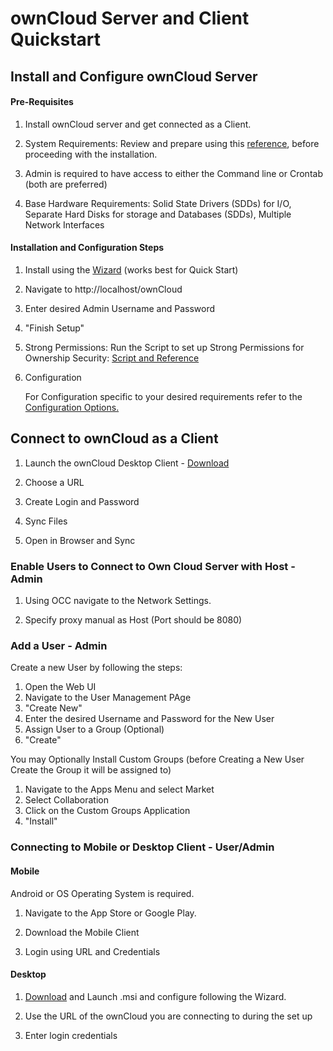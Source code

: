 # ownCloud Server and Client Quickstart



## Install and Configure ownCloud Server



#### Pre-Requisites

1. Install ownCloud server and get connected as a Client. 

2. System Requirements: Review and prepare using this [reference](https://doc.owncloud.org/server/10.0/admin_manual/installation/system_requirements.html), before proceeding with the installation.

[Click Here]: https://doc.owncloud.org/server/10.0/admin_manual/installation/system_requirements.html	"System Requirements"

3. Admin is required to have access to either the Command line or Crontab (both are preferred)

4. Base Hardware Requirements:  Solid State Drivers (SDDs) for I/O, Separate Hard Disks for storage and Databases (SDDs), Multiple Network Interfaces



#### Installation and Configuration Steps

1. Install using the [Wizard](https://owncloud.org/download/) (works best for Quick Start)

   [owncloud.org]: https://owncloud.org/download/	"ownCloud Server Download Options"

   

2. Navigate to http://localhost/ownCloud

3. Enter desired Admin Username and Password

4. "Finish Setup"  

5. Strong Permissions: Run the Script to set up Strong Permissions for Ownership Security: [Script and Reference](https://doc.owncloud.org/server/10.0/admin_manual/maintenance/update.html#set-updating-permissions-label) 

   [ownCloud.org]: https://doc.owncloud.org/server/10.0/admin_manual/maintenance/update.html#set-updating-permissions-label	"Script and Reference"

6. Configuration

   For Configuration specific to your desired requirements refer to the [Configuration Options.](https://doc.owncloud.org/server/10.0/admin_manual/installation/configuration_notes_and_tips.html)

   [ownCloud.org]: https://doc.owncloud.org/server/10.0/admin_manual/installation/configuration_notes_and_tips.html	"Post Installation Options"



## Connect to ownCloud as a Client

1. Launch the ownCloud Desktop Client - [Download](https://owncloud.org/download/#owncloud-desktop-client) 

   [owncloud.org]: https://owncloud.org/download/	"ownCloud Server Download Options"

2. Choose a URL

3. Create Login and Password

4. Sync Files

5. Open in Browser and Sync

   

### Enable Users to Connect to Own Cloud Server with Host - Admin 

1. Using OCC navigate to the Network Settings.

2. Specify proxy manual as Host (Port should be 8080)



### Add a User - Admin 

Create a new User by following the steps:

1. Open the Web UI
2. Navigate to the User Management PAge
3. "Create New"
4. Enter the desired Username and Password for the New User
5. Assign User to a Group (Optional)
6. "Create"





You may Optionally Install Custom Groups (before Creating a New User Create the Group it will be assigned to)

1. Navigate to the Apps Menu and select Market
2. Select Collaboration
3.  Click on the Custom Groups Application
4. "Install"



### ​Connecting to Mobile or Desktop Client - User/Admin 



#### Mobile

Android or OS Operating System is required.

1. Navigate to the App Store or Google Play.

2. Download the Mobile Client

3. Login using URL and Credentials



#### Desktop 	

1. [Download](https://owncloud.org/download/#owncloud-desktop-client) and Launch .msi and configure following the Wizard.

[ownCloud.org]: https://owncloud.org/download/#owncloud-desktop-client	"Link to Download the .msi"

2. Use the URL of the ownCloud you are connecting to during the set up

3. Enter login credentials

   



